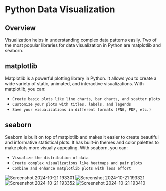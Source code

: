 # Python Data Visualization 
## Overview
Visualization helps in understanding complex data patterns easily. Two of the most popular libraries for data visualization in Python are matplotlib and seaborn.

## matplotlib
Matplotlib is a powerful plotting library in Python. It allows you to create a wide variety of static, animated, and interactive visualizations. With matplotlib, you can:
- `Create basic plots like line charts, bar charts, and scatter plots`
- `Customize your plots with titles, labels, and legends`
- `Save your visualizations in different formats (PNG, PDF, etc.)`

## seaborn
Seaborn is built on top of matplotlib and makes it easier to create beautiful and informative statistical plots. It has built-in themes and color palettes to make plots more visually appealing. With seaborn, you can:
- `Visualize the distribution of data`
- `Create complex visualizations like heatmaps and pair plots`
- `Combine and enhance matplotlib plots with less effort`

![Screenshot 2024-10-21 193301](https://github.com/user-attachments/assets/1159208b-6d01-4310-8bc9-d343fc8ae137)
![Screenshot 2024-10-21 193321](https://github.com/user-attachments/assets/d7971b3f-0ac7-4938-99a8-e26134428c19)
![Screenshot 2024-10-21 193352](https://github.com/user-attachments/assets/6eb9e040-412a-4822-846f-12fefd4c19c7)
![Screenshot 2024-10-21 193410](https://github.com/user-attachments/assets/6e29f7c9-ec24-43a1-9c9d-81e4186dfd9a)
